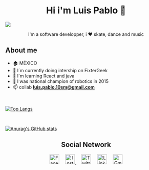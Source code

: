 <h1 align="center"> Hi i'm Luis Pablo 👋 </h1>

![](https://komarev.com/ghpvc/?username=superpato1234&color=blueviolet)


<div align="center">I'm a software developper, i ❤️ skate, dance and music</div>


## About me
- 🏠 MÉXICO
- 📍 I´m currently doing intership on FixterGeek
- 🌱 I´m learning React and java
- 🥇 I was national champion of robotics in 2015
- 📫 collab **luis.pablo.10sm@gmail.com**

<br>

[![Top Langs](https://github-readme-stats.vercel.app/api/top-langs/?username=superpato1234&layout=compact)](https://github.com/anuraghazra/github-readme-stats)

<br>

[![Anurag's GitHub stats](https://github-readme-stats.vercel.app/api?username=superpato1234&theme=cobalt)](https://github.com/anuraghazra/github-readme-stats)

<h2 align="center">Social Network </h2>
<div align="center">
<a href="http://www.facebook.com/LuisPSM"><img src="https://image.flaticon.com/icons/png/512/1384/1384053.png" alt="Facebook" width="30px"></a>
&nbsp&nbsp&nbsp
<a href="https://www.instagram.com/luispab_1234/"><img src="https://image.flaticon.com/icons/png/512/1384/1384063.png" alt="Instagram" width="30px"> </a>
&nbsp&nbsp&nbsp
<a href="https://twitter.com/LuiisPabloo"><img src="https://image.flaticon.com/icons/png/512/733/733579.png" alt="Twitter" width="30px"></a>
&nbsp&nbsp&nbsp
<a href="https://www.linkedin.com/in/luis-pablo-serrano-mu%C3%B1oz-30807119a/"><img src="https://image.flaticon.com/icons/png/512/174/174857.png" alt="LinkedIn" width="30px"></a>
&nbsp&nbsp&nbsp
<a href="mailto:luis.pablo.10sm@gmail.com"><img src="https://image.flaticon.com/icons/png/512/732/732200.png" alt="Gmail" width="30px"></a>
</div>




<!--
**superpato1234/superpato1234** is a ✨ _special_ ✨ repository because its `README.md` (this file) appears on your GitHub profile.

Here are some ideas to get you started:

- 🔭 I’m currently working on ...
- 🌱 I’m currently learning ...
- 👯 I’m looking to collaborate on ...
- 🤔 I’m looking for help with ...
- 💬 Ask me about ...
- 📫 How to reach me: ...
- 😄 Pronouns: ...
- ⚡ Fun fact: ...
-->
